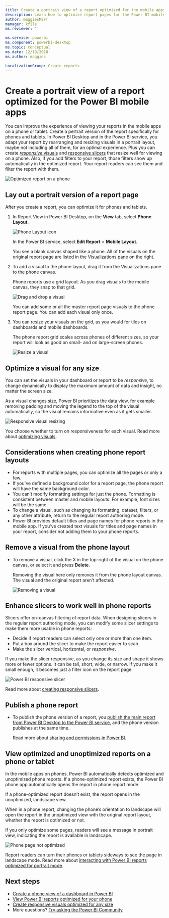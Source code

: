 ```yaml
---
title: Create a portrait view of a report optimized for the mobile apps
description: Learn how to optimize report pages for the Power BI mobile apps by creating a portrait version of the report specifically for phones and tablets.
author: maggiesMSFT
manager: kfile
ms.reviewer: ''

ms.service: powerbi
ms.component: powerbi-desktop
ms.topic: conceptual
ms.date: 12/10/2018
ms.author: maggies

LocalizationGroup: Create reports
---
```

# Create a portrait view of a report optimized for the Power BI mobile apps
You can improve the experience of viewing your reports in the mobile apps on a phone or tablet. Create a pertrait version of the report specifically for phones and tablets. In Power BI Desktop and in the Power BI service, you adapt your report by rearranging and resizing visuals in a portrait layout, maybe not including all of them, for an optimal experience. Plus you can create [*responsive* visuals](#optimize-a-visual-for-any-size) and [responsive slicers](#enhance-slicers-to-to-work-well-in-phone-reports) that resize well for viewing on a phone. Also, if you add filters to your report, those filters show up automatically in the optimized report. Your report readers can see them and filter the report with them.

![Optimized report on a phone](media/desktop-create-phone-report/desktop-create-phone-report-1.png)

## Lay out a portrait version of a report page

After you create a report, you can optimize it for phones and tablets.

1. In Report View in Power BI Desktop, on the **View** tab, select **Phone Layout**.  
   
    ![Phone Layout icon](media/desktop-create-phone-report/desktop-create-phone-report-3.png)
   
    In the Power BI service, select **Edit Report** > **Mobile Layout**.

    You see a blank canvas shaped like a phone. All of the visuals on the original report page are listed in the Visualizations pane on the right.

3. To add a visual to the phone layout, drag it from the Visualizations pane to the phone canvas.
   
    Phone reports use a grid layout. As you drag visuals to the mobile canvas, they snap to that grid.
   
    ![Drag and drop a visual](media/desktop-create-phone-report/desktop-create-phone-report-4.gif)
   
    You can add some or all the master report page visuals to the phone report page. You can add each visual only once.

4. You can resize your visuals on the grid, as you would for tiles on dashboards and mobile dashboards.
   
   The phone report grid scales across phones of different sizes, so your report will look as good on small- and on large-screen phones.
   
   ![Resize a visual](media/desktop-create-phone-report/desktop-create-phone-report-5.gif)

## Optimize a visual for any size
You can set the visuals in your dashboard or report to be *responsive*, to change dynamically to display the maximum amount of data and insight, no matter the screen size. 

As a visual changes size, Power BI prioritizes the data view, for example removing padding and moving the legend to the top of the visual automatically, so the visual remains informative even as it gets smaller.

![Responsive visual resizing](media/desktop-create-phone-report/desktop-create-phone-report-6.gif)

You choose whether to turn on responsiveness for each visual. Read more about [optimizing visuals](visuals/desktop-create-responsive-visuals.md).

## Considerations when creating phone report layouts
* For reports with multiple pages, you can optimize all the pages or only a few. 
* If you've defined a background color for a report page, the phone report will have the same background color.
* You can’t modify formatting settings for just the phone. Formatting is consistent between master and mobile layouts. For example, font sizes will be the same.
* To change a visual, such as changing its formatting, dataset, filters, or any other attribute, return to the regular report authoring mode.
* Power BI provides default titles and page names for phone reports in the mobile app. If you’ve created text visuals for titles and page names in your report, consider not adding them to your phone reports.     

## Remove a visual from the phone layout
* To remove a visual, click the X in the top-right  of the visual on the phone canvas, or select it and press **Delete**.
  
   Removing the visual here only removes it from the phone layout canvas. The visual and the original report aren't affected.
  
   ![Removing a visual](media/desktop-create-phone-report/desktop-create-phone-report-7.gif)

## Enhance slicers to work well in phone reports
Slicers offer on-canvas filtering of report data. When designing slicers in the regular report authoring mode, you can modify some slicer settings to make them more usable in phone reports:

* Decide if report readers can select only one or more than one item.
* Put a box around the slicer to make the report easier to scan.
* Make the slicer vertical, horizontal, or *responsive*. 

If you make the slicer responsive, as you change its size and shape it shows more or fewer options. It can be tall, short, wide, or narrow. If you make it small enough, it becomes just a filter icon on the report page. 

![Power BI responsive slicer](media/desktop-create-phone-report/desktop-create-phone-report-8.png)

Read more about [creating responsive slicers](power-bi-slicer-filter-responsive.md).

## Publish a phone report
* To publish the phone version of a report, you [publish the main report from Power BI Desktop to the Power BI service](desktop-upload-desktop-files.md), and the phone version publishes at the same time.
  
    Read more about [sharing and permissions in Power BI](service-how-to-collaborate-distribute-dashboards-reports.md).

## View optimized and unoptimized reports on a phone or tablet
In the mobile apps on phones, Power BI automatically detects optimized and unoptimized phone reports. If a phone-optimized report exists, the Power BI phone app automatically opens the report in phone report mode.

If a phone-optimized report doesn’t exist, the report opens in the unoptimized, landscape view.  

When in a phone report, changing the phone’s orientation to landscape will open the report in the unoptimized view with the original report layout, whether the report is optimized or not.

If you only optimize some pages, readers will see a message in portrait view, indicating the report is available in landscape.

![Phone page not optimized](media/desktop-create-phone-report/desktop-create-phone-report-9.png)

Report readers can turn their phones or tablets sideways to see the page in landscape mode. Read more about [interacting with Power BI reports optimized for portrait mode](consumer/mobile/mobile-apps-view-phone-report.md).

## Next steps
* [Create a phone view of a dashboard in Power BI](service-create-dashboard-mobile-phone-view.md)
* [View Power BI reports optimized for your phone](consumer/mobile/mobile-apps-view-phone-report.md)
* [Create responsive visuals optimized for any size](visuals/desktop-create-responsive-visuals.md)
* More questions? [Try asking the Power BI Community](http://community.powerbi.com/)

